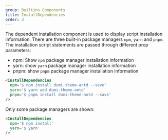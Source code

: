 ```yaml
---
group: Builtins Components
title: InstallDependencies
order: 3
---
```


The dependent installation component is used to display script installation information. There are three built-in package managers `npm`, `yarn` and `pnpm`. The installation script statements are passed through different prop parameters:

- npm: Show `npm` package manager installation information
- yarn: show `yarn` package manager installation information
- pnpm: show `pnpm` package manager installation information

```md
<InstallDependencies 
  npm='$ npm install dumi-theme-antd --save' 
  yarn='$ yarn add dumi-theme-antd' 
  pnpm='$ pnpm install dumi-theme-antd --save' 
/>
```

<InstallDependencies 
  npm='$ npm install dumi-theme-antd --save' 
  yarn='$ yarn add dumi-theme-antd' 
  pnpm='$ pnpm install dumi-theme-antd --save' 
/>

Only some package managers are shown:

```md
<InstallDependencies 
  npm='$ npm install' 
  yarn='$ yarn'
/>
```

<InstallDependencies 
  npm='$ npm install' 
  yarn='$ yarn'
/>
